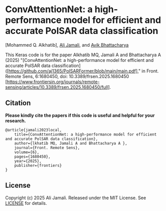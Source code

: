 # ConvAttentionNet: a high-performance model for efficient and accurate PolSAR data classification

[Mohammed Q. Alkhatib], [Ali Jamali](https://www.researchgate.net/profile/Ali-Jamali), and [Avik Bhattacharya](http://www.mrslab.in/Avik/)

This Keras code is for the paper Alkhatib MQ, Jamali A and Bhattacharya A (2025) "[ConvAttentionNet: a high-performance model for efficient and accurate PolSAR data classification]([https://github.com/aj1365/PolSARFormer/blob/main/main.pdf]," in Front. Remote Sens, 6:1680450, doi: 10.3389/frsen.2025.1680450 [https://www.frontiersin.org/journals/remote-sensing/articles/10.3389/frsen.2025.1680450/full].

Citation
---------------------

**Please kindly cite the papers if this code is useful and helpful for your research.**

    @article{jamali2023local,
        title={ConvAttentionNet: a high-performance model for efficient and accurate PolSAR data classification},
        author={lkhatib MQ, Jamali A and Bhattacharya A },
        journal={Front. Remote Sens},
        volume={6},
        pages={1680450},
        year={2025},
        publisher={frontiers}
    }

## License

Copyright (c) 2025 Ali Jamali. Released under the MIT License. See [LICENSE](LICENSE) for details.
